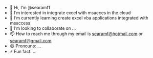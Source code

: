 - 👋 Hi, I’m @searamf1
- 👀 I’m interested in integrate excel with msacces in the cloud 
- 🌱 I’m currently learning create excel vba applications integrated with msaccess
- 💞️ I’m looking to collaborate on ...
- 📫 How to reach me through my email is searamf@hotmail.com or searamf@gmail.com
- 😄 Pronouns: ...
- ⚡ Fun fact: ...

<!---
searamf1/searamf1 is a ✨ special ✨ repository because its `README.md` (this file) appears on your GitHub profile.
You can click the Preview link to take a look at your changes.
--->
